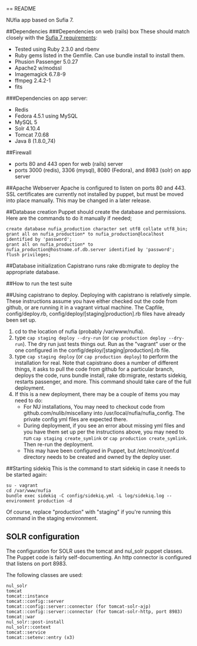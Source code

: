 == README

NUfia app based on Sufia 7.

##Dependencies
###Dependencies on web (rails) box
These should match closely with the [Sufia 7 requirements](https://github.com/projecthydra/sufia/blob/master/README.md):
  * Tested using Ruby 2.3.0 and rbenv
  * Ruby gems listed in the Gemfile. Can use bundle install to install them.
  * Phusion Passenger 5.0.27
  * Apache2 w/modssl
  * Imagemagick 6.7.8-9
  * ffmpeg 2.4.2-1
  * fits
    
###Dependencies on app server:
  * Redis
  * Fedora 4.5.1 using MySQL
  * MySQL 5
  * Solr 4.10.4
  * Tomcat 7.0.68
  * Java 8 (1.8.0_74)

##Firewall
  * ports 80 and 443 open for web (rails) server
  * ports 3000 (redis), 3306 (mysql), 8080 (Fedora), and 8983 (solr) on app server

##Apache Webserver
Apache is configured to listen on ports 80 and 443.  SSL certificates are currently not installed by puppet, but must be moved into place manually.  This may be changed in a later release.

##Database creation
Puppet should create the database and permissions. Here are the commands to do it manually if needed;
```
create database nufia_production character set utf8 collate utf8_bin;
grant all on nufia_production* to nufia_production@localhost identified by 'password';
grant all on nufia_production* to nufia_production@hostname.of.db.server identified by 'password';
flush privileges;
```

##Database initialization
Capistrano runs rake db:migrate to deploy the appropriate database.

##How to run the test suite

##Using capistrano to deploy.
Deploying with capistrano is relatively simple. These instructions assume you have either
checked out the code from github, or are running it in a vagrant virtual machine. The
Capfile, config/deploy.rb, config/deploy/[staging|production].rb files have already been
set up.
  1. cd to the location of nufia (probably /var/www/nufia).
  2. type `cap staging deploy --dry-run` (or `cap production deploy --dry-run`). The
dry run just tests things out. Run as the "vagrant" user or the one configured in the 
config/deploy/[staging|production].rb file.
  3. type `cap staging deploy` (or `cap production deploy`) to perform the installation for 
real. Note that capistrano does a number of different things, it asks to pull the code
from github for a particular branch, deploys the code, runs bundle install, rake db:migrate,
restarts sidekiq, restarts passenger, and more. This command should take care of the full
deployment.
  4. If this is a new deployment, there may be a couple of items you may need to do:
     * For NU installations, You may need to checkout code from github.com/nulib/miscellany into /usr/local/nufia/nufia_config. The private config yml files are expected there.
     * During deployment, if you see an error about missing yml files and you have them set up per the instructions above, you may need to run `cap staging create_symlink` or `cap production create_symlink`. Then re-run the deployment.
     * This may have been configured in Puppet, but /etc/monit/conf.d directory needs to be created and owned by the deploy user.

##Starting sidekiq
This is the command to start sidekiq in case it needs to be started again:
```
su - vagrant
cd /var/www/nufia
bundle exec sidekiq -C config/sidekiq.yml -L log/sidekiq.log --environment production -d
```
Of course, replace "production" with "staging" if you're running this command in the
staging environment.


## SOLR configuration

The configuration for SOLR uses the tomcat and nul_solr puppet classes.  The Puppet code is fairly self-documenting.  An http connector is configured that listens on port 8983.

The following classes are used:

    nul_solr
    tomcat 
    tomcat::instance
    tomcat::config::server
    tomcat::config::server::connector (for tomcat-solr-ajp)
    tomcat::config::server::connector (for tomcat-solr-http, port 8983)
    tomcat::war
    nul_solr::post-install
    nul_solr::context
    tomcat::service
    tomcat::setenv::entry (x3)

